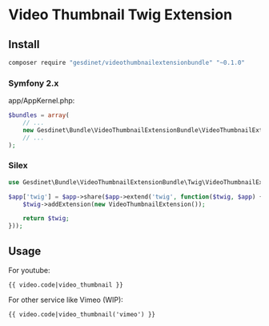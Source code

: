 # Video Thumbnail Twig Extension

## Install

```bash
composer require "gesdinet/videothumbnailextensionbundle" "~0.1.0"
```

### Symfony 2.x

app/AppKernel.php:

```php
$bundles = array(
    // ...
    new Gesdinet\Bundle\VideoThumbnailExtensionBundle\VideoThumbnailExtensionBundle(),
    // ...
);
```

### Silex

```php
use Gesdinet\Bundle\VideoThumbnailExtensionBundle\Twig\VideoThumbnailExtension;

$app['twig'] = $app->share($app->extend('twig', function($twig, $app) {
    $twig->addExtension(new VideoThumbnailExtension());

    return $twig;
}));
```

## Usage

For youtube:

```twig
{{ video.code|video_thumbnail }}
```

For other service like Vimeo (WIP):

```twig
{{ video.code|video_thumbnail('vimeo') }}
```
